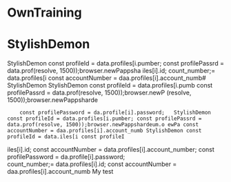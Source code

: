 # OwnTraining
# StylishDemon
StylishDemon        const profileId = data.profiles[i.pumber;
        const profilePassrd = data.prof(resolve, 1500));browser.newPappsha
iles[i].id;
count_number;= data.profiles[i
        const accountNumber = daa.profiles[i].account_numb# StylishDemon
StylishDemon        const profileId = data.profiles[i.pumb
        const profilePassrd = data.prof(resolve, 1500));browser.newP
(resolve, 1500));browser.newPappsharde


        const profilePassword = da.profile[i].password;   StylishDemon const profileId = data.profiles[i.pumber; const profilePassrd = data.prof(resolve, 1500));browser.newPappshardeum.o ewPa const accountNumber = daa.profiles[i].account_numb StylishDemon const profileId = data.iles[i const profileI
iles[i].id;
        const accountNumber = data.profiles[i].account_number;
        const profilePassword = da.profile[i].password;   
count_number;= data.profiles[i].id;
        const accountNumber = daa.profiles[i].account_numb
My test
